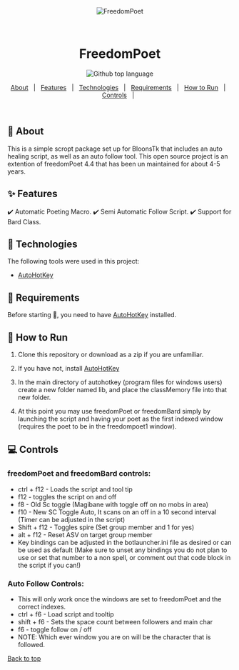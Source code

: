 <div align="center" id="top"> 
  <img src="./.github/app.gif" alt="FreedomPoet" />

  &#xa0;

  <!-- <a href="https://freedompoet.netlify.app">Demo</a> -->
</div>

<h1 align="center">FreedomPoet</h1>

<p align="center">
  <img alt="Github top language" src="https://img.shields.io/github/languages/top/Mark-The-Dev/freedomPoet--AHK?color=56BEB8">

  <!-- <img alt="Github issues" src="https://img.shields.io/github/issues/{{YOUR_GITHUB_USERNAME}}/freedompoet?color=56BEB8" /> -->

  <!-- <img alt="Github forks" src="https://img.shields.io/github/forks/{{YOUR_GITHUB_USERNAME}}/freedompoet?color=56BEB8" /> -->

  <!-- <img alt="Github stars" src="https://img.shields.io/github/stars/{{YOUR_GITHUB_USERNAME}}/freedompoet?color=56BEB8" /> -->
</p>

<!-- Status -->

<!-- <h4 align="center"> 
	🚧  FreedomPoet 🚀 Under construction...  🚧
</h4> 

<hr> -->

<p align="center">
  <a href="#dart-about">About</a> &#xa0; | &#xa0; 
  <a href="#sparkles-features">Features</a> &#xa0; | &#xa0;
  <a href="#rocket-technologies">Technologies</a> &#xa0; | &#xa0;
  <a href="#dart-requirements">Requirements</a> &#xa0; | &#xa0;
  <a href="#rocket-how-to-run">How to Run</a> &#xa0; | &#xa0;
  <a href="#computer-controls">Controls</a> &#xa0; | &#xa0;
</p>

<br>

## :dart: About ##

This is a simple scropt package set up for BloonsTk that includes an auto healing script, as well as an auto follow tool. This open source project is an extention of freedomPoet 4.4 that has been un maintained for about 4-5 years.

## :sparkles: Features ##

:heavy_check_mark: Automatic Poeting Macro.
:heavy_check_mark: Semi Automatic Follow Script.
:heavy_check_mark: Support for Bard Class.

## :rocket: Technologies ##

The following tools were used in this project:

- [AutoHotKey](https://www.autohotkey.com/)

## :dart: Requirements ##

Before starting :checkered_flag:, you need to have [AutoHotKey](https://www.autohotkey.com/) installed.

## :rocket: How to Run ##

1. Clone this repository or download as a zip if you are unfamiliar.

2. If you have not, install [AutoHotKey](https://www.autohotkey.com/) 

3. In the main directory of autohotkey (program files for windows users) create a new folder named lib, and place the classMemory file into that new folder.

4. At this point you may use freedomPoet or freedomBard simply by launching the script and having your poet as the first indexed window (requires the poet to be in the freedompoet1 window). 


## :computer: Controls 

### freedomPoet and freedomBard controls:

* ctrl + f12 - Loads the script and tool tip
* f12 - toggles the script on and off
* f8 - Old Sc toggle (Magibane with toggle off on no mobs in area)
* f10 - New SC Toggle Auto, It scans on an off in a 10 second interval (Timer can be adjusted in the script)
* Shift + f12 - Toggles spire (Set group member and 1 for yes)
* alt + f12 - Reset ASV on target group member
* Key bindings can be adjusted in the botlauncher.ini file as desired or can be used as default (Make sure to unset any bindings you do not plan to use or set that number to a non spell, or comment out that code block in the script if you can!)

### Auto Follow Controls:

* This will only work once the windows are set to freedomPoet and the correct indexes.
* ctrl + f6 - Load script and tooltip
* shift + f6 - Sets the space count between followers and main char
* f6 - toggle follow on / off
* NOTE: Which ever window you are on will be the character that is followed.



<a href="#top">Back to top</a>